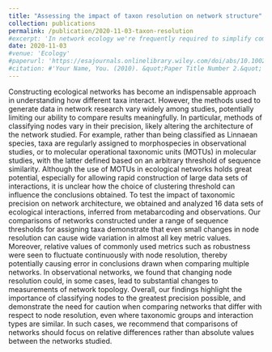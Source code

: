 ```yaml
---
title: "Assessing the impact of taxon resolution on network structure"
collection: publications
permalink: /publication/2020-11-03-taxon-resolution
#excerpt: 'In network ecology we're frequently required to simplify complex data into nodes, we here demonstrate the impact of this on perceived network structure'
date: 2020-11-03
#venue: 'Ecology'
#paperurl: 'https://esajournals.onlinelibrary.wiley.com/doi/abs/10.1002/ecy.3256'
#citation: #'Your Name, You. (2010). &quot;Paper Title Number 2.&quot; <i>Journal 1</i>. 1(2).'
---
```


Constructing ecological networks has become an indispensable approach in understanding how different taxa interact. However, the methods used to generate data in network research vary widely among studies, potentially limiting our ability to compare results meaningfully. In particular, methods of classifying nodes vary in their precision, likely altering the architecture of the network studied. For example, rather than being classified as Linnaean species, taxa are regularly assigned to morphospecies in observational studies, or to molecular operational taxonomic units (MOTUs) in molecular studies, with the latter defined based on an arbitrary threshold of sequence similarity. Although the use of MOTUs in ecological networks holds great potential, especially for allowing rapid construction of large data sets of interactions, it is unclear how the choice of clustering threshold can influence the conclusions obtained. To test the impact of taxonomic precision on network architecture, we obtained and analyzed 16 data sets of ecological interactions, inferred from metabarcoding and observations. Our comparisons of networks constructed under a range of sequence thresholds for assigning taxa demonstrate that even small changes in node resolution can cause wide variation in almost all key metric values. Moreover, relative values of commonly used metrics such as robustness were seen to fluctuate continuously with node resolution, thereby potentially causing error in conclusions drawn when comparing multiple networks. In observational networks, we found that changing node resolution could, in some cases, lead to substantial changes to measurements of network topology. Overall, our findings highlight the importance of classifying nodes to the greatest precision possible, and demonstrate the need for caution when comparing networks that differ with respect to node resolution, even where taxonomic groups and interaction types are similar. In such cases, we recommend that comparisons of networks should focus on relative differences rather than absolute values between the networks studied.
